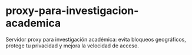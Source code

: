 # proxy-para-investigacion-academica
Servidor proxy para investigación académica: evita bloqueos geográficos, protege tu privacidad y mejora la velocidad de acceso.
